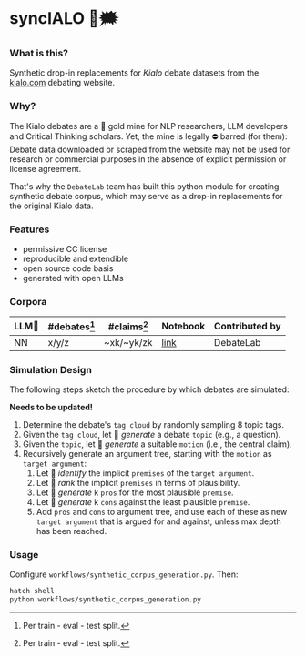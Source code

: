 # syncIALO 🤖🗯️

### What is this?

Synthetic drop-in replacements for _Kialo_ debate datasets from the [kialo.com](https://kialo.com) debating website.

### Why?

The Kialo debates are a 👑 gold mine for NLP researchers, LLM developers and Critical Thinking scholars. Yet, the mine is legally ⛔️ barred (for them): Debate data downloaded or scraped from the website may not be used for research or commercial purposes in the absence of explicit permission or license agreement.

That's why the `DebateLab` team has built this python module for creating synthetic debate corpus, which may serve as a drop-in replacements for the original Kialo data.

### Features

- permissive CC license
- reproducible and extendible
- open source code basis
- generated with open LLMs

### Corpora

| LLM🤖 | #debates[^1] | #claims[^1] | Notebook | Contributed by |
|---|---|---|---|---|
|NN|x/y/z|~xk/~yk/zk|[link](src/...)|DebateLab|

[^1]: Per train - eval - test split.

### Simulation Design

The following steps sketch the procedure by which debates are simulated:

__Needs to be updated!__

1. Determine the debate's `tag cloud` by randomly sampling 8 topic tags.
2. Given the `tag cloud`, let 🤖 _generate_ a debate `topic` (e.g., a question).
3. Given the `topic`, let 🤖 _generate_ a suitable `motion` (i.e., the central claim).
4. Recursively generate an argument tree, starting with the `motion` as `target argument`:
   1. Let 🤖 _identify_ the implicit `premises` of the `target argument`.
   2. Let 🤖 _rank_ the implicit `premises` in terms of plausibility.
   3. Let 🤖 _generate_ k `pros` for the most plausible `premise`.
   4. Let 🤖 _generate_ k `cons` against the least plausible `premise`.
   5. Add `pros` and `cons` to argument tree, and use each of these as new `target argument` that is argued for and against, unless max depth has been reached.

### Usage

Configure `workflows/synthetic_corpus_generation.py`. Then:

```sh
hatch shell
python workflows/synthetic_corpus_generation.py
```